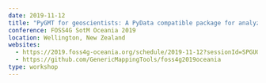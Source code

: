 ```yaml
---
date: 2019-11-12
title: "PyGMT for geoscientists: A PyData compatible package for analyzing and plotting time-series and gridded data"
conference: FOSS4G SotM Oceania 2019
location: Wellington, New Zealand
websites:
  - https://2019.foss4g-oceania.org/schedule/2019-11-12?sessionId=SPGUQV
  - https://github.com/GenericMappingTools/foss4g2019oceania
type: workshop
---
```

